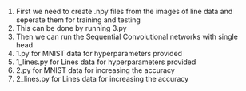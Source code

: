 1. First we need to create .npy files from the images of line data and seperate them for training and testing
2. This can be done by running 3.py
3. Then we can run the Sequential Convolutional networks with single head
4. 1.py for MNIST data for hyperparameters provided
5. 1_lines.py for Lines data for hyperparameters provided
6. 2.py for MNIST data for increasing the accuracy
7. 2_lines.py for Lines data for increasing the accuracy